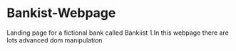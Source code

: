 # Bankist-Webpage
Landing page for a fictional bank called Bankiist
1.In this webpage there are lots advanced dom manipulation 
